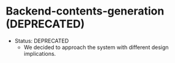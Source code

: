 # Backend-contents-generation (DEPRECATED)

- Status: DEPRECATED
  - We decided to approach the system with different design implications.

